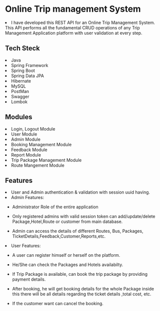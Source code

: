 <!DOCTYPE html>
<html lang="en">
<head>
    <meta charset="UTF-8">
    <meta http-equiv="X-UA-Compatible" content="IE=edge">
    <meta name="viewport" content="width=device-width, initial-scale=1.0">
    
</head>
<body>
    <div>
    <h1>Online Trip management System</h1>
    <li>I have developed this REST API for an Online Trip Management System. This API performs all the fundamental CRUD operations of any Trip Management Application platform with user validation at every step.</h3></li> 
  
<h2>Tech Steck</h2>
<li>Java</li> 
<li>Spring Framework</li>  
<li>Spring Boot</li> 
<li>Spring Data JPA</li>
<li>Hibernate</li>
<li>MySQL</li>
<li>PostMan</li>
<li>Swagger</li>
<li>Lombok</li>

<h2>Modules</h2>

<li>Login, Logout Module</li>
<li>User Module</li>
<li>Admin Module</li>
<li>Booking Management Module</li>
<li>Feedback Module</li>
<li>Report Module</li>
<li>Trip Package Management Module</li>
<li>Route Mangement Module</li>

<h2>Features</h2>
<li>User and Admin authentication & validation with session uuid having.</li>
<li>Admin Features:</li>
<ul><li>Administrator Role of the entire application</li></ul>
<ul><li>Only registered admins with valid session token can add/update/delete Package,Hotel,Route or customer from main database.</li></ul>
<ul><li>Admin can access the details of different Routes, Bus, Packages, TicketDetails,Feedback,Customer,Reports,etc.</li></ul>
<li>User Features:</li>
<ul><li>A user can register himself or herself on the platform.</li></ul>
<ul><li>He/She can check the Packages and Hotels availabilty.</li></ul>
<ul><li>If Trip Package is available, can book the trip package by providing payment details.</li></ul>
<ul><li>After booking, he will get booking details for the whole Package inside this there will be all details regarding the ticket details ,total cost, etc.</li></ul>
<ul><li>If the customer want can cancel the booking.</li></ul>



</div>
</body>
</html>
